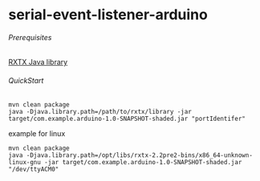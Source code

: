 serial-event-listener-arduino
=========================

###### Prerequisites

[RXTX Java library](http://rxtx.qbang.org/wiki/index.php/Main_Page)

###### QuickStart
```
mvn clean package
java -Djava.library.path=/path/to/rxtx/library -jar target/com.example.arduino-1.0-SNAPSHOT-shaded.jar "portIdentifer"
```
example for linux
```
mvn clean package
java -Djava.library.path=/opt/libs/rxtx-2.2pre2-bins/x86_64-unknown-linux-gnu -jar target/com.example.arduino-1.0-SNAPSHOT-shaded.jar "/dev/ttyACM0"
```
